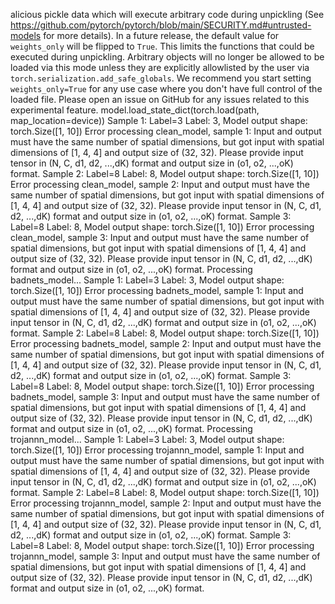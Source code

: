 alicious pickle data which will execute arbitrary code during unpickling (See https://github.com/pytorch/pytorch/blob/main/SECURITY.md#untrusted-models for more details). In a future release, the default value for `weights_only` will be flipped to `True`. This limits the functions that could be executed during unpickling. Arbitrary objects will no longer be allowed to be loaded via this mode unless they are explicitly allowlisted by the user via `torch.serialization.add_safe_globals`. We recommend you start setting `weights_only=True` for any use case where you don't have full control of the loaded file. Please open an issue on GitHub for any issues related to this experimental feature.
  model.load_state_dict(torch.load(path, map_location=device))
Sample 1: Label=3
Label: 3, Model output shape: torch.Size([1, 10])
Error processing clean_model, sample 1: Input and output must have the same number of spatial dimensions, but got input with spatial dimensions of [1, 4, 4] and output size of (32, 32). Please provide input tensor in (N, C, d1, d2, ...,dK) format and output size in (o1, o2, ...,oK) format.
Sample 2: Label=8
Label: 8, Model output shape: torch.Size([1, 10])
Error processing clean_model, sample 2: Input and output must have the same number of spatial dimensions, but got input with spatial dimensions of [1, 4, 4] and output size of (32, 32). Please provide input tensor in (N, C, d1, d2, ...,dK) format and output size in (o1, o2, ...,oK) format.
Sample 3: Label=8
Label: 8, Model output shape: torch.Size([1, 10])
Error processing clean_model, sample 3: Input and output must have the same number of spatial dimensions, but got input with spatial dimensions of [1, 4, 4] and output size of (32, 32). Please provide input tensor in (N, C, d1, d2, ...,dK) format and output size in (o1, o2, ...,oK) format.
Processing badnets_model...
Sample 1: Label=3
Label: 3, Model output shape: torch.Size([1, 10])
Error processing badnets_model, sample 1: Input and output must have the same number of spatial dimensions, but got input with spatial dimensions of [1, 4, 4] and output size of (32, 32). Please provide input tensor in (N, C, d1, d2, ...,dK) format and output size in (o1, o2, ...,oK) format.
Sample 2: Label=8
Label: 8, Model output shape: torch.Size([1, 10])
Error processing badnets_model, sample 2: Input and output must have the same number of spatial dimensions, but got input with spatial dimensions of [1, 4, 4] and output size of (32, 32). Please provide input tensor in (N, C, d1, d2, ...,dK) format and output size in (o1, o2, ...,oK) format.
Sample 3: Label=8
Label: 8, Model output shape: torch.Size([1, 10])
Error processing badnets_model, sample 3: Input and output must have the same number of spatial dimensions, but got input with spatial dimensions of [1, 4, 4] and output size of (32, 32). Please provide input tensor in (N, C, d1, d2, ...,dK) format and output size in (o1, o2, ...,oK) format.
Processing trojannn_model...
Sample 1: Label=3
Label: 3, Model output shape: torch.Size([1, 10])
Error processing trojannn_model, sample 1: Input and output must have the same number of spatial dimensions, but got input with spatial dimensions of [1, 4, 4] and output size of (32, 32). Please provide input tensor in (N, C, d1, d2, ...,dK) format and output size in (o1, o2, ...,oK) format.
Sample 2: Label=8
Label: 8, Model output shape: torch.Size([1, 10])
Error processing trojannn_model, sample 2: Input and output must have the same number of spatial dimensions, but got input with spatial dimensions of [1, 4, 4] and output size of (32, 32). Please provide input tensor in (N, C, d1, d2, ...,dK) format and output size in (o1, o2, ...,oK) format.
Sample 3: Label=8
Label: 8, Model output shape: torch.Size([1, 10])
Error processing trojannn_model, sample 3: Input and output must have the same number of spatial dimensions, but got input with spatial dimensions of [1, 4, 4] and output size of (32, 32). Please provide input tensor in (N, C, d1, d2, ...,dK) format and output size in (o1, o2, ...,oK) format.
